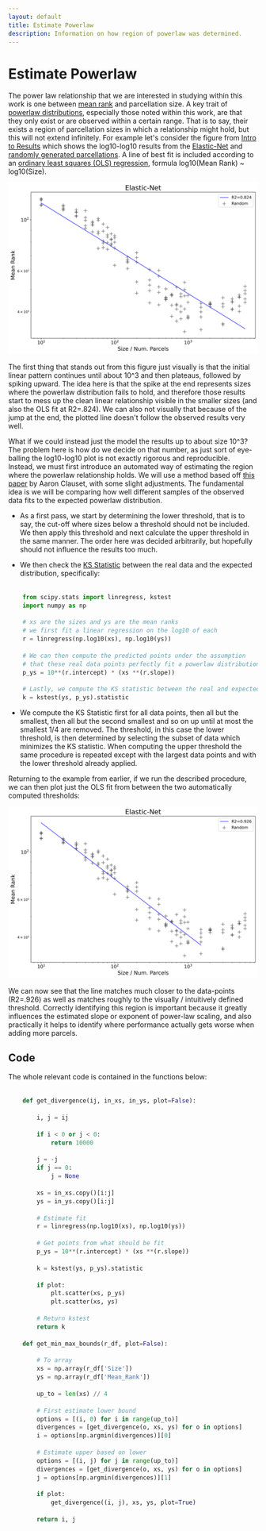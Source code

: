 ```yaml
---
layout: default
title: Estimate Powerlaw
description: Information on how region of powerlaw was determined.
---
```


# Estimate Powerlaw 

The power law relationship that we
are interested in studying within this work is one between [mean rank](./results_intro#mean-rank) and parcellation size.
A key trait of [powerlaw distributions](https://en.wikipedia.org/wiki/Power_law), especially those noted within this work,
are that they only exist or are observed within a certain range.
That is to say, their exists a region of parcellation sizes in which
a relationship might hold, but this will not extend infinitely. For example let's consider the figure from [Intro to Results](./results_intro.html)
which shows the log10-log10 results from the [Elastic-Net](./ml_pipelines#elastic-net.html)
and [randomly generated parcellations](./parcellations#random-parcellations). A line of best fit
is included according to an [ordinary least squares (OLS) regression](./results_intro#modelling-results),
formula log10(Mean Rank) ~ log10(Size).

![Simple Example Log](https://raw.githubusercontent.com/sahahn/parc_scaling/master/analyze/Figures/simple_example_log_with_fit.png)

The first thing that stands out from this figure just visually is that the initial linear pattern continues until about 10^3 and then
plateaus, followed by spiking upward. The idea here is that the spike at the end represents sizes where the powerlaw distribution fails to
hold, and therefore those results start to mess up the clean linear relationship visible in the smaller sizes
(and also the OLS fit at R2=.824). We can also not visually that because of the jump at the end, the plotted line doesn't 
follow the observed results very well.

What if we could instead just the model the results up to about size 10^3? The problem here is how do we decide on that number,
as just sort of eye-balling the log10-log10 plot is not exactly rigorous and reproducible. Instead, we must first introduce
an automated way of estimating the region where the powerlaw relationship holds. We will use a method based off
[this paper](http://snap.stanford.edu/class/cs224w-readings/clauset09powerlaw.pdf) by Aaron Clauset, with some slight
adjustments. The fundamental idea is we will be comparing how well different samples of the observed data fits to
the expected powerlaw distribution. 

- As a first pass, we start by determining the lower threshold, that is to say, the cut-off where sizes below a threshold should not be included. We then apply this threshold and next calculate the upper threshold in the same manner. The order here was decided arbitrarily, but hopefully should not influence the results too much.
  
- We then check the [KS Statistic](https://en.wikipedia.org/wiki/Kolmogorov%E2%80%93Smirnov_test) between the real data and the expected distribution, specifically:

~~~ python

    from scipy.stats import linregress, kstest
    import numpy as np
    
    # xs are the sizes and ys are the mean ranks
    # we first fit a linear regression on the log10 of each
    r = linregress(np.log10(xs), np.log10(ys))
    
    # We can then compute the predicted points under the assumption
    # that these real data points perfectly fit a powerlaw distribution
    p_ys = 10**(r.intercept) * (xs **(r.slope))
    
    # Lastly, we compute the KS statistic between the real and expected fit
    k = kstest(ys, p_ys).statistic

~~~

- We compute the KS Statistic first for all data points, then all but the smallest, then all but the second smallest and so on up until at most the smallest 1/4 are removed. The threshold, in this case the lower threshold, is then determined by selecting the subset of data which minimizes the KS statistic. When computing the upper threshold the same procedure is repeated except with the largest data points and with the lower threshold already applied.

Returning to the example from earlier, if we run the described procedure, we can then plot just the OLS fit from between the two automatically computed thresholds:

![Simple Example Log](https://raw.githubusercontent.com/sahahn/parc_scaling/master/analyze/Figures/simple_example_log_with_fit2.png)

We can now see that the line matches much closer to the data-points (R2=.926) as well as matches roughly to the visually / intuitively defined threshold.
Correctly identifying this region is important because it greatly influences the estimated slope or exponent of power-law scaling, and also practically it helps to
identify where performance actually gets worse when adding more parcels.


## Code

The whole relevant code is contained in the functions below:

~~~ python

    def get_divergence(ij, in_xs, in_ys, plot=False):
        
        i, j = ij
        
        if i < 0 or j < 0:
            return 10000
        
        j = -j
        if j == 0:
            j = None
        
        xs = in_xs.copy()[i:j]
        ys = in_ys.copy()[i:j]
        
        # Estimate fit
        r = linregress(np.log10(xs), np.log10(ys))
        
        # Get points from what should be fit
        p_ys = 10**(r.intercept) * (xs **(r.slope))
        
        k = kstest(ys, p_ys).statistic
        
        if plot:
            plt.scatter(xs, p_ys)
            plt.scatter(xs, ys)
        
        # Return kstest
        return k

    def get_min_max_bounds(r_df, plot=False):
        
        # To array
        xs = np.array(r_df['Size'])
        ys = np.array(r_df['Mean_Rank'])
    
        up_to = len(xs) // 4

        # First estimate lower bound
        options = [(i, 0) for i in range(up_to)]
        divergences = [get_divergence(o, xs, ys) for o in options]
        i = options[np.argmin(divergences)][0]

        # Estimate upper based on lower
        options = [(i, j) for j in range(up_to)]
        divergences = [get_divergence(o, xs, ys) for o in options]
        j = options[np.argmin(divergences)][1]
        
        if plot:
            get_divergence((i, j), xs, ys, plot=True)
            
        return i, j

~~~
